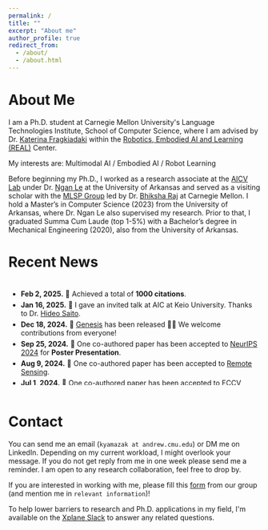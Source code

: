 ```yaml
---
permalink: /
title: ""
excerpt: "About me"
author_profile: true
redirect_from: 
  - /about/
  - /about.html
---
```


About Me
======
I am a Ph.D. student at Carnegie Mellon University's Language Technologies Institute, School of Computer Science, where I am advised by Dr. [Katerina Fragkiadaki](https://www.cs.cmu.edu/~katef/) within the [Robotics, Embodied AI and Learning (REAL)](https://www.cmu.edu/real/research/index.html) Center.

My interests are: Multimodal AI / Embodied AI / Robot Learning

Before beginning my Ph.D., I worked as a research associate at the [AICV Lab](https://uark-aicv.github.io/) under Dr. [Ngan Le](https://uark-aicv.github.io/team/ngan_le) at the University of Arkansas and served as a visiting scholar with the [MLSP Group](https://cmu-mlsp.github.io/) led by Dr. [Bhiksha Raj](https://cmu-mlsp.github.io/team/bhiksha_raj) at Carnegie Mellon. I hold a Master’s in Computer Science (2023) from the University of Arkansas, where Dr. Ngan Le also supervised my research. Prior to that, I graduated Summa Cum Laude (top 1-5%) with a Bachelor’s degree in Mechanical Engineering (2020), also from the University of Arkansas.

Recent News
======

<div style="overflow-y: scroll; height: 200px; border: 0px; padding: 5px;">
    <ul style="list-style-type: disc; padding-left: 20px;">
        <li style="margin-top: 5px; margin-bottom: 5px;"><strong>Feb 2, 2025.</strong> 🎉 Achieved a total of <strong>1000 citations</strong>.</li>
        <li style="margin-top: 5px; margin-bottom: 5px;"><strong>Jan 16, 2025.</strong> 🎤 I gave an invited talk at AIC at Keio University. Thanks to Dr. <a href="https://www.st.keio.ac.jp/en/tprofile/ics/hideo.saito.html">Hideo Saito</a>.</li>
        <li style="margin-top: 5px; margin-bottom: 5px;"><strong>Dec 18, 2024.</strong> 📢 <a href="https://genesis-embodied-ai.github.io/">Genesis</a> has been released 🎉🎉 We welcome contributions from everyone! </li>
        <li style="margin-top: 5px; margin-bottom: 5px;"><strong>Sep 25, 2024.</strong> 🍻 One co-authored paper has been accepted to <a href="https://neurips.cc/">NeurIPS 2024</a>  for <strong>Poster Presentation</strong>.</li>
        <li style="margin-top: 5px; margin-bottom: 5px;"><strong>Aug 9, 2024.</strong> 🍻 One co-authored paper has been accepted to <a href="https://www.mdpi.com/2072-4292/16/16/2930">Remote Sensing</a>.</li>
        <li style="margin-top: 5px; margin-bottom: 5px;"><strong>Jul 1, 2024.</strong> 🍻 One co-authored paper has been accepted to <a href="https://eccv2024.ecva.net/Conferences/2024/AcceptedPapers">ECCV 2024</a> for <strong>Poster Presentation</strong>.</li>
        <li style="margin-top: 5px; margin-bottom: 5px;"><strong>Jun 25, 2024.</strong> 🍺 First author paper has been selected as <strong>Best Paper Award</strong> by <a href="https://www.mdpi.com/journal/brainsci/awards/2473">Brain Science</a>.</li>
        <li style="margin-top: 5px; margin-bottom: 5px;"><strong>Apr 9, 2024.</strong> 🍺 An extended abstract for <a href="https://uark-aicv.github.io/OpenFusion/">OpenFusion</a> has been accepted at <a href="https://opensun3d.github.io/">CVPRW 2024</a>.</li>
        <li style="margin-top: 5px; margin-bottom: 5px;"><strong>Feb 2, 2024.</strong> 🎉 Accepted to the Ph.D. program offered by <a href="https://www.lti.cs.cmu.edu/academics/phd-programs/index.html">Language Technologies Institute at CMU</a>.</li>
        <li style="margin-top: 5px; margin-bottom: 5px;"><strong>Jan 29, 2024.</strong> 🍺 First author paper has been accepted to <a href="https://2024.ieee-icra.org/">ICRA 2024</a> for <strong>Oral Presentation</strong>.</li>
        <li style="margin-top: 5px; margin-bottom: 5px;"><strong>Jun 21, 2023.</strong> 🍻 One co-authored paper has been accepted to <a href="https://2023.ieeeicip.org/">ICIP 2023</a> for <strong>Oral Presentation</strong>.</li>
        <li style="margin-top: 5px; margin-bottom: 5px;"><strong>Apr 11, 2023.</strong> 🍺 First author paper has been selected as <strong>Editor’s Choice Articles</strong> by <a href="https://www.mdpi.com/2076-3425/12/7/863">Brain Science</a>.</li>
        <li style="margin-top: 5px; margin-bottom: 5px;"><strong>Apr 7, 2023.</strong> 🍻 One co-authored paper has been accepted to <a href="https://sites.google.com/view/ieeecvf-cvpr2023-precognition/home?authuser=0&pli=1">CVPRW 2023</a>.</li>
        <li style="margin-top: 5px; margin-bottom: 5px;"><strong>Nov 18, 2022.</strong> 🎉 Achieved a total of <strong>100 citations</strong>.</li>
        <li style="margin-top: 5px; margin-bottom: 5px;"><strong>Nov 18, 2022.</strong> 🍺 First author paper has been accepted to <a href="https://aaai.org/Conferences/AAAI-23/">AAAI 2023</a> for <strong>Oral Presentation</strong>.</li>
        <li style="margin-top: 5px; margin-bottom: 5px;"><strong>Oct 2, 2022.</strong> 🍻 One co-authored manuscript has been accepted to <a href="https://www.springer.com/journal/11263">IJCV</a>.</li>
        <li style="margin-top: 5px; margin-bottom: 5px;"><strong>Oct 2, 2022.</strong> 🍻 One co-authored paper has been accepted to <a href="https://bmvc2022.org/">BMVC 2022</a>.</li>
        <li style="margin-top: 5px; margin-bottom: 5px;"><strong>Jun 20, 2022.</strong> 🍺 First author paper has been accepted to <a href="https://2022.ieeeicip.org/">ICIP 2022</a> for <strong>Oral Presentation</strong>.</li>
        <li style="margin-top: 5px; margin-bottom: 5px;"><strong>Oct 4, 2021.</strong> 🍻 One co-authored paper has been accepted to <a href="https://www.bmvc2021-virtualconference.com/">BMVC 2021</a> for <strong>Oral Presentation</strong>.</li>
        <li style="margin-top: 5px; margin-bottom: 5px;"><strong>Nov 30, 2017.</strong> 🍷 Initiated as a member of <a href="https://www.tbp.org/recruit/recruitHome.cfm">Tau Beta Pi</a>, the Engineering Honor Society.</li>
        <li style="margin-top: 5px; margin-bottom: 5px;"><strong>Nov 28, 2017.</strong> ✍️ Received <a href="/files/CSWA_kyamazak_email_uark_edu.pdf">CSWA</a> in mechanical design.</li>
        <li style="margin-top: 5px; margin-bottom: 5px;"><strong>Aug 22, 2016.</strong> Started school at the University of Arkansas.</li>
        <li style="margin-top: 5px; margin-bottom: 5px;"><strong>Aug 2014.</strong> Joined Summer Program at Harvard University.</li>
    </ul>
</div>
<br>

Contact
======
You can send me an email (`kyamazak at andrew.cmu.edu`) or DM me on LinkedIn. Depending on my current workload, I might overlook your message. If you do not get reply from me in one week please send me a reminder. I am open to any research collaboration, feel free to drop by. 

If you are interested in working with me, please fill this [form](https://docs.google.com/forms/d/e/1FAIpQLSfIDyDjhTPRprIR2trm5ql2WRbSzq47pnJEm0RxfY71weqzYg/viewform) from our group (and mention me in `relevant information`)!

To help lower barriers to research and Ph.D. applications in my field, I'm available on the [Xplane Slack](https://xplane.jp/about_slack/) to answer any related questions.

<script data-name="BMC-Widget" data-cfasync="false" src="https://cdnjs.buymeacoffee.com/1.0.0/widget.prod.min.js" data-id="kashuyamazk" data-description="Support me on Buy me a coffee!" data-message="" data-color="#40DCA5" data-position="Right" data-x_margin="18" data-y_margin="18"></script>
